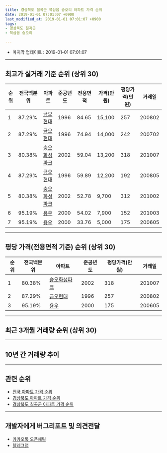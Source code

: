 ```yaml
---
title: 경상북도 칠곡군 북삼읍 숭오리 아파트 가격 순위
date: 2019-01-01 07:01:07 +0900
last_modified_at: 2019-01-01 07:01:07 +0900
tags:
- 경상북도 칠곡군
- 북삼읍 숭오리

---
```


* 마지막 업데이트 : 2019-01-01 07:01:07

---

## 최고가 실거래 기준 순위 (상위 30)


|순위|전국백분위|아파트|준공년도|전용면적|가격(만원)|평당가격(만원)|거래일|
|---|---|---|---|---|---|---|---|
|1|87.29%|[금오현대](https://search.naver.com/search.naver?query=%EA%B2%BD%EC%83%81%EB%B6%81%EB%8F%84+%EC%B9%A0%EA%B3%A1%EA%B5%B0+%EB%B6%81%EC%82%BC%EC%9D%8D+%EC%88%AD%EC%98%A4%EB%A6%AC+%EA%B8%88%EC%98%A4%ED%98%84%EB%8C%80)|1996|84.65|15,100|257|200802|
|2|87.29%|[금오현대](https://search.naver.com/search.naver?query=%EA%B2%BD%EC%83%81%EB%B6%81%EB%8F%84+%EC%B9%A0%EA%B3%A1%EA%B5%B0+%EB%B6%81%EC%82%BC%EC%9D%8D+%EC%88%AD%EC%98%A4%EB%A6%AC+%EA%B8%88%EC%98%A4%ED%98%84%EB%8C%80)|1996|74.94|14,000|242|200702|
|3|80.38%|[숭오화성파크](https://search.naver.com/search.naver?query=%EA%B2%BD%EC%83%81%EB%B6%81%EB%8F%84+%EC%B9%A0%EA%B3%A1%EA%B5%B0+%EB%B6%81%EC%82%BC%EC%9D%8D+%EC%88%AD%EC%98%A4%EB%A6%AC+%EC%88%AD%EC%98%A4%ED%99%94%EC%84%B1%ED%8C%8C%ED%81%AC)|2002|59.04|13,200|318|201007|
|4|87.29%|[금오현대](https://search.naver.com/search.naver?query=%EA%B2%BD%EC%83%81%EB%B6%81%EB%8F%84+%EC%B9%A0%EA%B3%A1%EA%B5%B0+%EB%B6%81%EC%82%BC%EC%9D%8D+%EC%88%AD%EC%98%A4%EB%A6%AC+%EA%B8%88%EC%98%A4%ED%98%84%EB%8C%80)|1996|59.89|12,200|192|200805|
|5|80.38%|[숭오화성파크](https://search.naver.com/search.naver?query=%EA%B2%BD%EC%83%81%EB%B6%81%EB%8F%84+%EC%B9%A0%EA%B3%A1%EA%B5%B0+%EB%B6%81%EC%82%BC%EC%9D%8D+%EC%88%AD%EC%98%A4%EB%A6%AC+%EC%88%AD%EC%98%A4%ED%99%94%EC%84%B1%ED%8C%8C%ED%81%AC)|2002|52.78|9,700|312|201002|
|6|95.19%|[용우](https://search.naver.com/search.naver?query=%EA%B2%BD%EC%83%81%EB%B6%81%EB%8F%84+%EC%B9%A0%EA%B3%A1%EA%B5%B0+%EB%B6%81%EC%82%BC%EC%9D%8D+%EC%88%AD%EC%98%A4%EB%A6%AC+%EC%9A%A9%EC%9A%B0)|2000|54.02|7,900|152|201003|
|7|95.19%|[용우](https://search.naver.com/search.naver?query=%EA%B2%BD%EC%83%81%EB%B6%81%EB%8F%84+%EC%B9%A0%EA%B3%A1%EA%B5%B0+%EB%B6%81%EC%82%BC%EC%9D%8D+%EC%88%AD%EC%98%A4%EB%A6%AC+%EC%9A%A9%EC%9A%B0)|2000|33.76|5,000|175|200605|


---

## 평당 가격(전용면적 기준) 순위 (상위 30)


|순위|전국백분위|아파트|준공년도|평당가격(만원)|거래일|
|---|---|---|---|---|---|
|1|80.38%|[숭오화성파크](https://search.naver.com/search.naver?query=%EA%B2%BD%EC%83%81%EB%B6%81%EB%8F%84+%EC%B9%A0%EA%B3%A1%EA%B5%B0+%EB%B6%81%EC%82%BC%EC%9D%8D+%EC%88%AD%EC%98%A4%EB%A6%AC+%EC%88%AD%EC%98%A4%ED%99%94%EC%84%B1%ED%8C%8C%ED%81%AC)|2002|318|201007|
|2|87.29%|[금오현대](https://search.naver.com/search.naver?query=%EA%B2%BD%EC%83%81%EB%B6%81%EB%8F%84+%EC%B9%A0%EA%B3%A1%EA%B5%B0+%EB%B6%81%EC%82%BC%EC%9D%8D+%EC%88%AD%EC%98%A4%EB%A6%AC+%EA%B8%88%EC%98%A4%ED%98%84%EB%8C%80)|1996|257|200802|
|3|95.19%|[용우](https://search.naver.com/search.naver?query=%EA%B2%BD%EC%83%81%EB%B6%81%EB%8F%84+%EC%B9%A0%EA%B3%A1%EA%B5%B0+%EB%B6%81%EC%82%BC%EC%9D%8D+%EC%88%AD%EC%98%A4%EB%A6%AC+%EC%9A%A9%EC%9A%B0)|2000|175|200605|


---

## 최근 3개월 거래량 순위 (상위 30)


<div style="width:100%;">
    <canvas id="deal_count_ranking" height="250"></canvas>
</div>


<script>
new Chart(document.getElementById("deal_count_ranking"), {
    type: 'horizontalBar',
    data: {
        labels: ['금오현대', '용우', '숭오화성파크'],
        datasets: [{
            label: '실거래 수',
            data: [2, 2, 1],
            borderColor: "rgba(255, 0, 128, 1)",
            backgroundColor: "rgba(255, 0, 128, 0.5)",
            fill: false,
        }]
    },
    options: {
        responsive: true,
        title: {
            display: true,
            text: '최근 3개월 거래량 순위'
        },
        tooltips: {
            mode: 'index',
            intersect: false,
            callbacks: {
                title: function(tooltipItems, data) {
                    return "실거래 수:";
                },
                label: function(tooltipItem, data) {
                    return data.labels[tooltipItem.index] + ": " + tooltipItem.xLabel;
                }
            }
        },
        hover: {
            mode: 'nearest',
            intersect: true
        },
        scales: {
            xAxes: [{
                display: true,
                scaleLabel: {
                    display: true,
                    labelString: '실거래 수'
                },
                ticks: {
                    suggestedMin: 0,
                }
            }],
            yAxes: [{
                display: true,
                ticks: {
                    autoSkip: false,
                    callback: function(value, index, values) {
                        if (value.length > 15)
                            return value.substr(0, 13) + "...";
                        else
                            return value;
                    }
                },
                scaleLabel: {
                    display: false,
                }
            }]
        }
    }
});

</script>


---

## 10년 간 거래량 추이


<div style="width:100%;">
    <canvas id="deal_progress" height="250"></canvas>
</div>

<script>
new Chart(document.getElementById("deal_progress"), {
    type: 'line',
    data: {
        labels: ['200901','200902','200903','200904','200905','200906','200907','200908','200909','200910','200911','200912','201001','201002','201003','201004','201005','201006','201007','201008','201009','201010','201011','201012','201101','201102','201103','201104','201105','201106','201107','201108','201109','201110','201111','201112','201201','201202','201203','201204','201205','201206','201207','201208','201209','201210','201211','201212','201301','201302','201303','201304','201305','201306','201307','201308','201309','201310','201311','201312','201401','201402','201403','201404','201405','201406','201407','201408','201409','201410','201411','201412','201501','201502','201503','201504','201505','201506','201507','201508','201509','201510','201511','201512','201601','201602','201603','201604','201605','201606','201607','201608','201609','201610','201611','201612','201701','201702','201703','201704','201705','201706','201707','201708','201709','201710','201711','201712','201801','201802','201803','201804','201805','201806','201807','201808','201809','201810','201811','201812','201901'],
        datasets: [{
            label: '실거래 수',
            pointRadius: 1,
            data: [7, 10, 10, 13, 7, 12, 5, 10, 12, 8, 5, 8, 9, 9, 12, 11, 1, 5, 13, 4, 9, 9, 8, 8, 9, 17, 17, 17, 14, 18, 15, 18, 14, 16, 21, 17, 12, 12, 18, 7, 7, 13, 8, 7, 7, 12, 5, 11, 5, 7, 9, 13, 12, 8, 7, 10, 12, 9, 9, 7, 9, 13, 15, 6, 9, 9, 7, 6, 12, 11, 7, 5, 15, 9, 11, 10, 10, 4, 7, 11, 9, 10, 8, 4, 11, 9, 9, 5, 3, 3, 10, 5, 5, 4, 2, 7, 7, 8, 8, 3, 3, 5, 10, 6, 6, 5, 6, 4, 7, 4, 4, 7, 3, 4, 3, 2, 4, 3, 5, 0, 0],
            borderColor: "rgba(255, 201, 14, 1)",
            backgroundColor: "rgba(255, 201, 14, 0.5)",
            fill: true,
        }]
    },
    options: {
        responsive: true,
        title: {
            display: true,
            text: '10년간 거래량 추이'
        },
        tooltips: {
            mode: 'index',
            intersect: false,
        },
        hover: {
            mode: 'nearest',
            intersect: true
        },
        scales: {
            xAxes: [{
                display: true,
                scaleLabel: {
                    display: true,
                    labelString: '년/월'
                }
            }],
            yAxes: [{
                display: true,
                ticks: {
                    suggestedMin: 0,
                },
                scaleLabel: {
                    display: true,
                    labelString: '실거래 수'
                }
            }]
        }
    }
});

</script>


---

## 관련 순위

- [전국 아파트 가격 순위](https://inasie.github.io/apt-ranking/전국)
- [경상북도 아파트 가격 순위](https://inasie.github.io/apt-ranking/경상북도)
- [경상북도 칠곡군 아파트 가격 순위](https://inasie.github.io/apt-ranking/경상북도-칠곡군)


---

## 개발자에게 버그리포트 및 의견전달

- [카카오톡 오픈채팅](https://open.kakao.com/o/gLJUAP4)
- [텔레그램](https://t.me/inasie)

